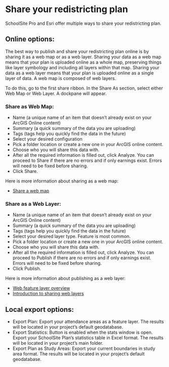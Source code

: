 # Share your redistricting plan

SchoolSite Pro and Esri offer multiple ways to share your redistricting plan.

## Online options: 
The best way to publish and share your redistricting plan online is by sharing it as a web map or as a web layer. Sharing your data as a web map means that your plan is uploaded online as a whole map, preserving things like layer symbology and including all layers within that map. Sharing your data as a web layer means that your plan is uploaded online as a single layer of data. A web map is composed of web layers. 

To do this, go to the first share ribbon. In the Share As section, select either Web Map or Web Layer. A dockpane will appear.

### Share as Web Map: 
- Name (a unique name of an item that doesn’t already exist on your ArcGIS Online content)
- Summary (a quick summary of the data you are uploading)
- Tags (tags help you quickly find the data in the future)
- Select your desired configuration
- Pick a folder location or create a new one in your ArcGIS online content.
- Choose who you will share this data with.
- After all the required information is filled out, click Analyze. You can proceed to Share if there are no errors and if only earnings exist. Errors will need to be fixed before sharing.
- Click Share. 

Here is more information about sharing as a web map: 
- [Share a web map](https://pro.arcgis.com/en/pro-app/latest/help/sharing/overview/share-a-web-map.htm)

### Share as a Web Layer:
- Name (a unique name of an item that doesn’t already exist on your ArcGIS Online content)
- Summary (a quick summary of the data you are uploading)
- Tags (tags help you quickly find the data in the future)
- Select your desired layer type. Feature is most common.
- Pick a folder location or create a new one in your ArcGIS online content.
- Choose who you will share this data with.
- After all the required information is filled out, click Analyze. You can proceed to Publish if there are no errors and if only earnings exist. Errors will need to be fixed before sharing.
- Click Publish. 

Here is more information about publishing as a web layer:
- [Web feature layer overview](https://pro.arcgis.com/en/pro-app/latest/help/sharing/overview/web-feature-layer.htm)
- [Introduction to sharing web layers](https://pro.arcgis.com/en/pro-app/latest/help/sharing/overview/introduction-to-sharing-web-layers.htm)

## Local export options: 
- Export Plan: Export your attendance areas as a feature layer.  The results will be located in your project’s default geodatabase. 
- Export Statistics: Button is enabled when the stats window is open. Export your SchoolSite Plan’s statistics table in Excel format. The results will be located in your project’s main folder.
- Export Plan as Study Areas: Export your current boundaries in study area format. The results will be located in your project’s default geodatabase. 
